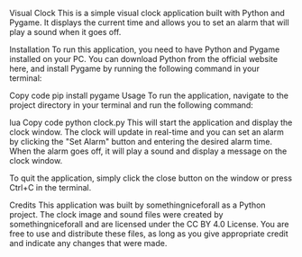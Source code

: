 Visual Clock
This is a simple visual clock application built with Python and Pygame. It displays the current time and allows you to set an alarm that will play a sound when it goes off.

Installation
To run this application, you need to have Python and Pygame installed on your PC. You can download Python from the official website here, and install Pygame by running the following command in your terminal:

Copy code
pip install pygame
Usage
To run the application, navigate to the project directory in your terminal and run the following command:

lua
Copy code
python clock.py
This will start the application and display the clock window. The clock will update in real-time and you can set an alarm by clicking the "Set Alarm" button and entering the desired alarm time. When the alarm goes off, it will play a sound and display a message on the clock window.

To quit the application, simply click the close button on the window or press Ctrl+C in the terminal.

Credits
This application was built by somethingniceforall as a Python project. The clock image and sound files were created by somethingniceforall and are licensed under the CC BY 4.0 License. You are free to use and distribute these files, as long as you give appropriate credit and indicate any changes that were made.
